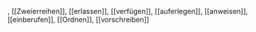 , [[Zweierreihen]], [[erlassen]], [[verfügen]], [[auferlegen]], [[anweisen]], [[einberufen]], [[Ordnen]], [[vorschreiben]]